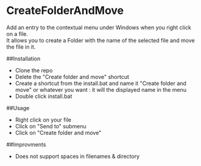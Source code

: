 # CreateFolderAndMove
Add an entry to the contextual menu under Windows when you right click on a file.<br>
It allows you to create a Folder with the name of the selected file and move the file in it.

##Installation
<ul>
	<li>Clone the repo</li>
	<li>Delete the "Create folder and move" shortcut</li>
	<li>Create a shortcut from the install.bat and name it "Create folder and move" or whatever you want : it will the displayed name in the menu</li>
	<li>Double click install.bat</li>
</ul>

##Usage
<ul>
	<li>Right click on your file</li>
	<li>Click on "Send to" submenu</li>
	<li>Click on "Create folder and move"</li>
</ul>

##Improvments
<ul>
	<li>Does not support spaces in filenames & directory</li>
</ul>
